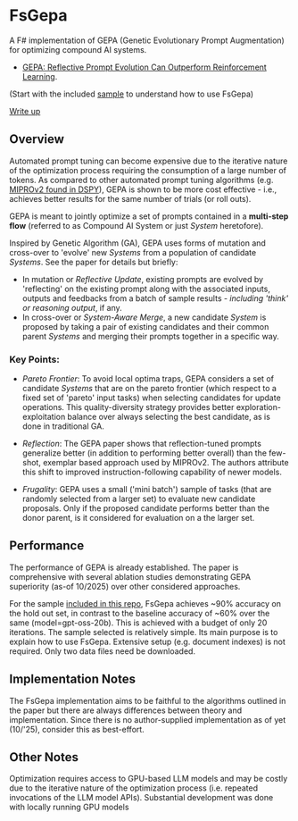 # FsGepa

A F# implementation of GEPA (Genetic Evolutionary Prompt Augmentation) for optimizing compound AI systems.

- [GEPA: Reflective Prompt Evolution Can Outperform Reinforcement Learning](https://arxiv.org/abs/2507.19457).

(Start with the included [sample](/src/FsgSample.Fvr/readme.md) to understand how to use FsGepa)

[Write up](https://www.linkedin.com/posts/activity-7384785782890356736-uViM?utm_source=share&utm_medium=member_desktop&rcm=ACoAAAAbaagBCG-0LlGBjghxmo7KKzbEXRHmiZ0)

## Overview
Automated prompt tuning can become expensive due to the iterative nature of the optimization process requiring the consumption of a large number of tokens. As compared to other automated prompt tuning algorithms (e.g. [MIPROv2 found in DSPY](https://arxiv.org/pdf/2510.04618)), GEPA is shown to be more cost effective - i.e., achieves better results for the same number of trials (or roll outs).

GEPA is meant to jointly optimize a set of prompts contained in a **multi-step flow** (referred to as Compound AI System or just *System* heretofore).

Inspired by Genetic Algorithm (GA), GEPA uses forms of mutation and cross-over to 'evolve' new *Systems* from a population of candidate *Systems*. See the paper for details but briefly:
- In mutation or *Reflective Update*, existing prompts are evolved by 'reflecting' on the existing prompt along with the associated inputs, outputs and feedbacks from a batch of sample results - *including 'think' or reasoning output*, if any.
- In cross-over or *System-Aware Merge*, a new candidate *System* is proposed by taking a pair of existing candidates and their common parent *Systems* and merging their prompts together in a specific way.

### Key Points:
- *Pareto Frontier*: To avoid local optima traps, GEPA considers a set of candidate *Systems* that are on the pareto frontier (which respect to a fixed set of 'pareto' input tasks) when selecting candidates for update operations. This quality-diversity strategy provides better exploration-exploitation balance over always selecting the best candidate, as is done in traditional GA.

- *Reflection*: The GEPA paper shows that reflection-tuned prompts generalize better (in addition to performing better overall) than the few-shot, exemplar based approach used by MIPROv2. The authors attribute this shift to improved instruction-following capability of newer models.

- *Frugality*: GEPA uses a small ('mini batch') sample of tasks (that are randomly selected from a larger set) to evaluate new candidate proposals. Only if the proposed candidate performs better than the donor parent, is it considered for evaluation on a the larger set. 

## Performance
The performance of GEPA is already established. The paper is comprehensive with several ablation studies demonstrating GEPA superiority (as-of 10/2025) over other considered approaches.

For the sample [included in this repo](/src/FsgSample.Fvr/readme.md), FsGepa achieves ~90% accuracy on the hold out set, in contrast to the baseline accuracy of ~60% over the same (model=gpt-oss-20b). This is achieved with a budget of only 20 iterations. The sample selected is relatively simple. Its main purpose is to explain how to use FsGepa. Extensive setup (e.g. document indexes) is not required. Only two data files need be downloaded. 

## Implementation Notes
The FsGepa implementation aims to be faithful to the algorithms outlined in the paper but there are always differences between theory and implementation. Since there is no author-supplied implementation as of yet (10/'25), consider this as best-effort.

## Other Notes
Optimization requires access to GPU-based LLM models and may be costly due to the iterative nature of the optimization process (i.e. repeated invocations of the LLM model APIs). Substantial development was done with locally running GPU models 
